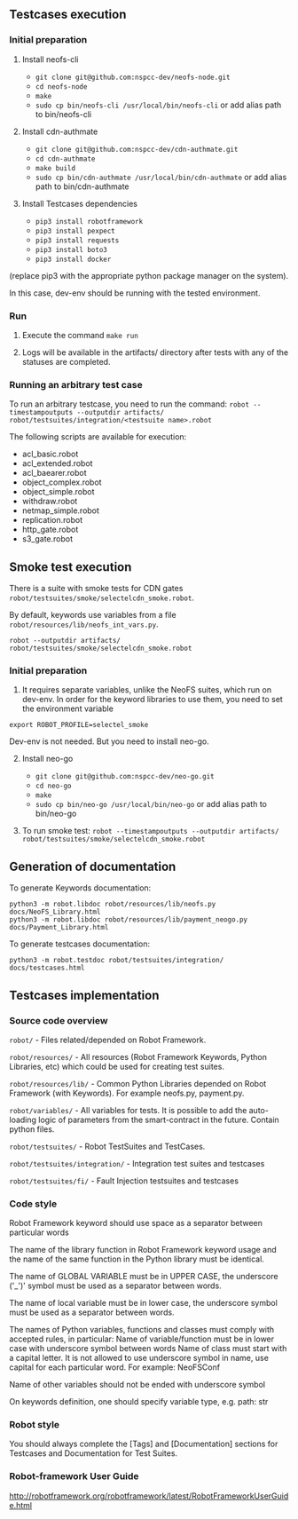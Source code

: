 ## Testcases execution

### Initial preparation

1. Install neofs-cli 
    - `git clone git@github.com:nspcc-dev/neofs-node.git`
    - `cd neofs-node` 
    - `make`
    - `sudo cp bin/neofs-cli /usr/local/bin/neofs-cli` or add alias path to bin/neofs-cli

2. Install cdn-authmate
    - `git clone git@github.com:nspcc-dev/cdn-authmate.git`
    - `cd cdn-authmate`
    - `make build`
    - `sudo cp bin/cdn-authmate /usr/local/bin/cdn-authmate` or add alias path to bin/cdn-authmate

3. Install Testcases dependencies
    - `pip3 install robotframework`
    - `pip3 install pexpect`
    - `pip3 install requests`
    - `pip3 install boto3`
    - `pip3 install docker`

(replace pip3 with the appropriate python package manager on the system).

In this case, dev-env should be running with the tested environment.

### Run

1. Execute the command `make run`

2. Logs will be available in the artifacts/ directory after tests with any of the statuses are completed.


### Running an arbitrary test case

To run an arbitrary testcase, you need to run the command:
`robot --timestampoutputs --outputdir artifacts/ robot/testsuites/integration/<testsuite name>.robot `

The following scripts are available for execution:

 * acl_basic.robot  
 * acl_extended.robot 
 * acl_baearer.robot 
 * object_complex.robot  
 * object_simple.robot  
 * withdraw.robot  
 * netmap_simple.robot 
 * replication.robot  
 * http_gate.robot  
 * s3_gate.robot 


## Smoke test execution

There is a suite with smoke tests for CDN gates `robot/testsuites/smoke/selectelcdn_smoke.robot`.

By default, keywords use variables from a file `robot/resources/lib/neofs_int_vars.py`.
```
robot --outputdir artifacts/ robot/testsuites/smoke/selectelcdn_smoke.robot
```

### Initial preparation

1. It requires separate variables, unlike the NeoFS suites, which run on
dev-env. In order for the keyword libraries to use them, you need to set the environment variable
```
export ROBOT_PROFILE=selectel_smoke
```

Dev-env is not needed. But you need to install neo-go.

2. Install neo-go
    - `git clone git@github.com:nspcc-dev/neo-go.git`
    - `cd neo-go` 
    - `make`
    - `sudo cp bin/neo-go /usr/local/bin/neo-go` or add alias path to bin/neo-go

3. To run smoke test: `robot --timestampoutputs --outputdir artifacts/ robot/testsuites/smoke/selectelcdn_smoke.robot`


## Generation of documentation

To generate Keywords documentation:
```
python3 -m robot.libdoc robot/resources/lib/neofs.py docs/NeoFS_Library.html
python3 -m robot.libdoc robot/resources/lib/payment_neogo.py docs/Payment_Library.html
```

To generate testcases documentation:
```
python3 -m robot.testdoc robot/testsuites/integration/ docs/testcases.html
```

## Testcases implementation

### Source code overview

`robot/` - Files related/depended on Robot Framework.

`robot/resources/` - All resources (Robot Framework Keywords, Python Libraries, etc) which could be used for creating test suites.

`robot/resources/lib/` - Common Python Libraries depended on Robot Framework (with Keywords). For example neofs.py, payment.py.

`robot/variables/` - All variables for tests. It is possible to add the auto-loading logic of parameters from the smart-contract in the future. Contain python files.

`robot/testsuites/` - Robot TestSuites and TestCases.

`robot/testsuites/integration/` - Integration test suites and testcases

`robot/testsuites/fi/` - Fault Injection testsuites and testcases

### Code style

Robot Framework keyword should use space as a separator between particular words

The name of the library function in Robot Framework keyword usage and the name of the same function in the Python library must be identical.

The name of GLOBAL VARIABLE must be in UPPER CASE, the underscore ('_')' symbol must be used as a separator between words.

The name of local variable must be in lower case, the underscore symbol must be used as a separator between words.

The names of Python variables, functions and classes must comply with accepted rules, in particular:
Name of variable/function must be in lower case with underscore symbol between words
Name of class must start with a capital letter. It is not allowed to use underscore symbol in name, use capital for each particular word.
For example: NeoFSConf

Name of other variables should not be ended with underscore symbol

On keywords definition, one should specify variable type, e.g. path: str

### Robot style

You should always complete the [Tags] and [Documentation] sections for Testcases and Documentation for Test Suites.

### Robot-framework User Guide

http://robotframework.org/robotframework/latest/RobotFrameworkUserGuide.html
